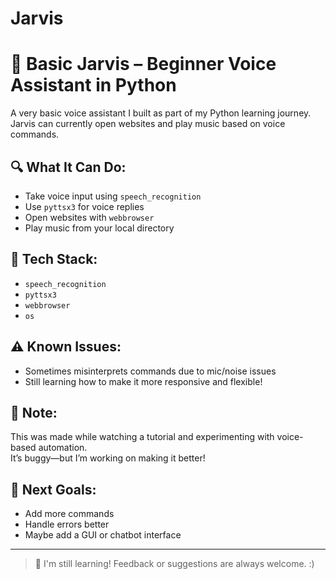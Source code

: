 # Jarvis
# 🤖 Basic Jarvis – Beginner Voice Assistant in Python

A very basic voice assistant I built as part of my Python learning journey.  
Jarvis can currently open websites and play music based on voice commands.

## 🔍 What It Can Do:
- Take voice input using `speech_recognition`
- Use `pyttsx3` for voice replies
- Open websites with `webbrowser`
- Play music from your local directory

## 🧠 Tech Stack:
- `speech_recognition`
- `pyttsx3`
- `webbrowser`
- `os`

## ⚠️ Known Issues:
- Sometimes misinterprets commands due to mic/noise issues
- Still learning how to make it more responsive and flexible!

## 📝 Note:
This was made while watching a tutorial and experimenting with voice-based automation.  
It’s buggy—but I’m working on making it better!

## 🌱 Next Goals:
- Add more commands
- Handle errors better
- Maybe add a GUI or chatbot interface

---
> 💬 I'm still learning! Feedback or suggestions are always welcome. :)
